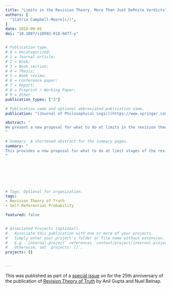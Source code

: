 ```yaml
---
title: "Limits in the Revision Theory. More Than Just Deﬁnite Verdicts"
authors: [
  "[Catrin Campbell-Moore](/)",
]
date: 2018-09-01
doi: "10.1007/s10992-018-9477-y"


# Publication type.
# 0 = Uncategorized;
# 1 = Journal article;
# 2 = Book;
# 3 = Book section;
# 4 = Thesis;
# 5 = Book review;
# 6 = Conference paper;
# 7 = Report;
# 8 = Preprint / Working Paper;
# 9 = Other
publication_types: ["1"]

# Publication name and optional abbreviated publication name.
publication: "[Journal of Philosophical Logic](https://www.springer.com/journal/10992)"

abstract: "
We present a new proposal for what to do at limits in the revision theory. The usual criterion for a limit stage is that it should agree with any definite verdicts that have been brought about before that stage. We suggest that one should not only consider definite verdicts that have been brought about but also more general properties; in fact any closed property can be considered. This more general framework is required if we move to considering revision theories for concepts that are concerned with real numbers, but also has consequences for more traditional revision theories such as the revision theory of truth.
"

# Summary. A shortened abstract for the summary pages.
summary: "
This provides a new proposal for what to do at limit stages of the revision theory of truth: one shouldn't only consider definite verdicts that are brought about, but more general closed properties. This is important if one wishes to consider a revision theory for probability.
"







# Tags. Optional for organization.
tags:
- Revision Theory of Truth
- Self-Referential Probability

featured: false


# Associated Projects (optional).
#   Associate this publication with one or more of your projects.
#   Simply enter your project's folder or file name without extension.
#   E.g. `internal-project` references `content/project/internal-project/index.md`.
#   Otherwise, set `projects: []`.
projects: []


---
```

This was published as part of a [special issue](https://link.springer.com/journal/10992/48/1/page/1) on for the 25th anniversary of the publication of [Revision Theory of Truth](https://mitpress.mit.edu/books/revision-theory-truth) by Anil Gupta and Nuel Belnap.
